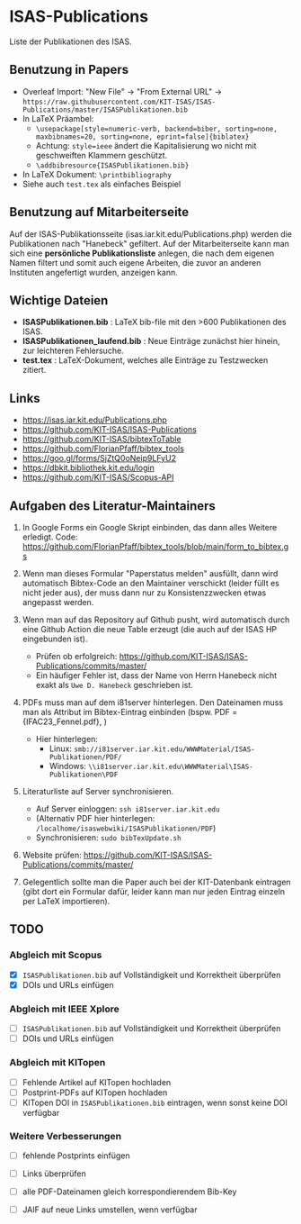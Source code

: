 # ISAS-Publications
Liste der Publikationen des ISAS.

## Benutzung in Papers
- Overleaf Import: "New File" → "From External URL" → `https://raw.githubusercontent.com/KIT-ISAS/ISAS-Publications/master/ISASPublikationen.bib`
- In LaTeX Präambel:
   - `\usepackage[style=numeric-verb, backend=biber, sorting=none, maxbibnames=20, sorting=none, eprint=false]{biblatex}`
   - Achtung: `style=ieee` ändert die Kapitalisierung wo nicht mit geschweiften Klammern geschützt.
   - `\addbibresource{ISASPublikationen.bib}`
- In LaTeX Dokument: `\printbibliography`
- Siehe auch `test.tex` als einfaches Beispiel

## Benutzung auf Mitarbeiterseite
Auf der ISAS-Publikationsseite (isas.iar.kit.edu/Publications.php) werden die Publikationen nach "Hanebeck" gefiltert. Auf der Mitarbeiterseite kann man sich eine **persönliche Publikationsliste** anlegen, die nach dem eigenen Namen filtert und somit auch eigene Arbeiten, die zuvor an anderen Instituten angefertigt wurden, anzeigen kann.


## Wichtige Dateien
- **ISASPublikationen.bib** : LaTeX bib-file mit den >600 Publikationen des ISAS.
- **ISASPublikationen_laufend.bib** : Neue Einträge zunächst hier hinein, zur leichteren Fehlersuche.
- **test.tex** : LaTeX-Dokument, welches alle Einträge zu Testzwecken zitiert.


## Links
- https://isas.iar.kit.edu/Publications.php
- https://github.com/KIT-ISAS/ISAS-Publications
- https://github.com/KIT-ISAS/bibtexToTable
- https://github.com/FlorianPfaff/bibtex_tools
- https://goo.gl/forms/SjZtQ0oNeip9LFyU2
- https://dbkit.bibliothek.kit.edu/login
- https://github.com/KIT-ISAS/Scopus-API


## Aufgaben des Literatur-Maintainers

1. In Google Forms ein Google Skript einbinden, das dann alles Weitere erledigt. Code: https://github.com/FlorianPfaff/bibtex_tools/blob/main/form_to_bibtex.gs

1. Wenn man dieses Formular "Paperstatus melden" ausfüllt, dann wird automatisch Bibtex-Code an den Maintainer verschickt (leider füllt es nicht jeder aus), der muss dann nur zu Konsistenzzwecken etwas angepasst werden.

2. Wenn man auf das Repository auf Github pusht, wird automatisch durch eine Github Action die neue Table erzeugt (die auch auf der ISAS HP eingebunden ist).
   - Prüfen ob erfolgreich: https://github.com/KIT-ISAS/ISAS-Publications/commits/master/
   - Ein häufiger Fehler ist, dass der Name von Herrn Hanebeck nicht exakt als `Uwe D. Hanebeck` geschrieben ist. 

4. PDFs muss man auf dem i81server hinterlegen. Den Dateinamen muss man als Attribut im Bibtex-Eintrag einbinden (bspw.   PDF = {IFAC23_Fennel.pdf}, )
   - Hier hinterlegen:
      - Linux: `smb://i81server.iar.kit.edu/WWWMaterial/ISAS-Publikationen/PDF/`
      - Windows: `\\i81server.iar.kit.edu\WWWMaterial\ISAS-Publikationen\PDF`
    
5. Literaturliste auf Server synchronisieren. 
   - Auf Server einloggen: `ssh i81server.iar.kit.edu`
   - (Alternativ PDF hier hinterlegen: `/localhome/isaswebwiki/ISASPublikationen/PDF`)
   - Synchronisieren: `sudo bibTexUpdate.sh`

6. Website prüfen: https://github.com/KIT-ISAS/ISAS-Publications/commits/master/ 

7. Gelegentlich sollte man die Paper auch bei der KIT-Datenbank eintragen (gibt dort ein Formular dafür, leider kann man nur jeden Eintrag einzeln per LaTeX importieren).


## TODO

### Abgleich mit Scopus
- [x] `ISASPublikationen.bib` auf Vollständigkeit und Korrektheit überprüfen
- [x] DOIs und URLs einfügen

### Abgleich mit IEEE Xplore
- [ ] `ISASPublikationen.bib` auf Vollständigkeit und Korrektheit überprüfen
- [ ] DOIs und URLs einfügen

### Abgleich mit KITopen
- [ ] Fehlende Artikel auf KITopen hochladen
- [ ] Postprint-PDFs auf KITopen hochladen
- [ ] KITopen DOI in `ISASPublikationen.bib` eintragen, wenn sonst keine DOI verfügbar

### Weitere Verbesserungen
- [ ] fehlende Postprints einfügen
- [ ] Links überprüfen
- [ ] alle PDF-Dateinamen gleich korrespondierendem Bib-Key
- [ ] JAIF auf neue Links umstellen, wenn verfügbar



